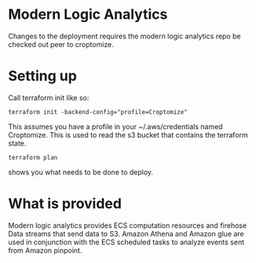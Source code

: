 # Modern Logic Analytics

Changes to the deployment requires the modern logic analytics repo be checked out peer to croptomize.

# Setting up

Call terraform init like so:

```
terraform init -backend-config="profile=Croptomize"
```

This assumes you have a profile in your ~/.aws/credentials named Croptomize.  This is used to read the s3 bucket that contains the terraform state.

```
terraform plan
```

shows you what needs to be done to deploy.

# What is provided

Modern logic analytics provides ECS computation resources and firehose Data streams that send data to S3. Amazon Athena and Amazon glue are used in conjunction with the ECS scheduled tasks to analyze events sent from Amazon pinpoint.
